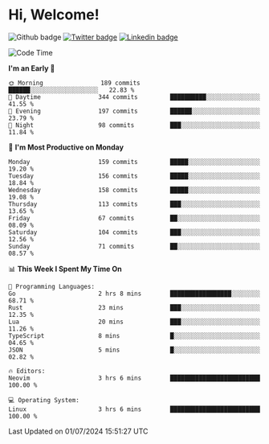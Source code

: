   # Hi, Welcome!
  ![Github badge](https://img.shields.io/github/followers/kraken-afk.svg?style=social&label=Follow&maxAge=2592000)
  [![Twitter badge](https://img.shields.io/badge/-Twitter-00acee?style=flat-square&logo=Twitter&logoColor=white)](https://twitter.com/trshppl)
  [![Linkedin badge](https://img.shields.io/badge/LinkedIn-0077B5?style=flat-square&logo=linkedin&logoColor=white)](https://www.linkedin.com/in/noveanrer)
<!--START_SECTION:waka-->
![Code Time](http://img.shields.io/badge/Code%20Time-236%20hrs%2019%20mins-blue)

**I'm an Early 🐤** 

```text
🌞 Morning                189 commits         ██████░░░░░░░░░░░░░░░░░░░   22.83 % 
🌆 Daytime                344 commits         ██████████░░░░░░░░░░░░░░░   41.55 % 
🌃 Evening                197 commits         ██████░░░░░░░░░░░░░░░░░░░   23.79 % 
🌙 Night                  98 commits          ███░░░░░░░░░░░░░░░░░░░░░░   11.84 % 
```
📅 **I'm Most Productive on Monday** 

```text
Monday                   159 commits         █████░░░░░░░░░░░░░░░░░░░░   19.20 % 
Tuesday                  156 commits         █████░░░░░░░░░░░░░░░░░░░░   18.84 % 
Wednesday                158 commits         █████░░░░░░░░░░░░░░░░░░░░   19.08 % 
Thursday                 113 commits         ███░░░░░░░░░░░░░░░░░░░░░░   13.65 % 
Friday                   67 commits          ██░░░░░░░░░░░░░░░░░░░░░░░   08.09 % 
Saturday                 104 commits         ███░░░░░░░░░░░░░░░░░░░░░░   12.56 % 
Sunday                   71 commits          ██░░░░░░░░░░░░░░░░░░░░░░░   08.57 % 
```


📊 **This Week I Spent My Time On** 

```text
💬 Programming Languages: 
Go                       2 hrs 8 mins        █████████████████░░░░░░░░   68.71 % 
Rust                     23 mins             ███░░░░░░░░░░░░░░░░░░░░░░   12.35 % 
Lua                      20 mins             ███░░░░░░░░░░░░░░░░░░░░░░   11.26 % 
TypeScript               8 mins              █░░░░░░░░░░░░░░░░░░░░░░░░   04.65 % 
JSON                     5 mins              █░░░░░░░░░░░░░░░░░░░░░░░░   02.82 % 

🔥 Editors: 
Neovim                   3 hrs 6 mins        █████████████████████████   100.00 % 

💻 Operating System: 
Linux                    3 hrs 6 mins        █████████████████████████   100.00 % 
```


 Last Updated on 01/07/2024 15:51:27 UTC
<!--END_SECTION:waka-->